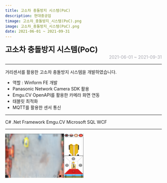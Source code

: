 ```yaml
---
title: 고소차 충돌방지 시스템(PoC)
description: 현대중공업
timage: 고소차_충돌방지_시스템(PoC).png
image: 고소차_충돌방지_시스템(PoC).png
date: 2021-06-01 ~ 2021-09-31
---
```


<div style="font-weight: bold; font-size: 1.5rem">고소차 충돌방지 시스템(PoC)</div>
<div style="text-align: right; color: #aaaab3">2021-06-01 ~ 2021-09-31</div>


---

거리센서를 활용한 고소차 충돌방지 시스템을 개발하였습니다.

- 역할 : Winform FE 개발
- Panasonic Network Camera SDK 활용
- Emgu.CV OpenAPI를 활용한 카메라 화면 연동
- 태블릿 최적화
- MQTT를 활용한 센서 통신

---

<div class="hyde tags skills">
    <a class="hyde tag">C#</a>
    <a class="hyde tag">.Net Framework</a>
    <a class="hyde tag">Emgu.CV</a>
    <a class="hyde tag">Microsoft SQL</a>
    <a class="hyde tag">WCF</a>
</div>

---

<img
    class="hyde page-image"
    src="/assets/images/projects/고소차_충돌방지_시스템(PoC).png"
    alt="{{ page.image | split: '.' | first }}"
    width="50%"
    height="50%"
/>
